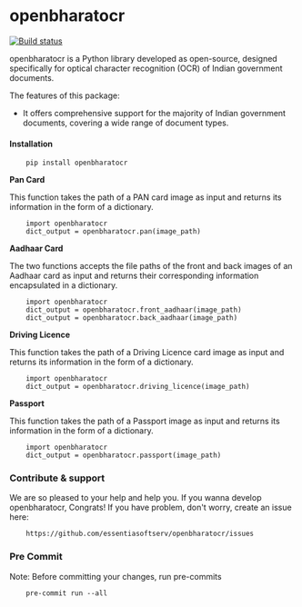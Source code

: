 # openbharatocr
[![Build status](https://github.com/essentiasoftserv/openbharatocr/actions/workflows/main.yml/badge.svg)](https://github.com/essentiasoftserv/openbharatocr/actions/workflows/main.yml)

openbharatocr is a Python library developed as open-source, designed specifically for optical character recognition (OCR) of Indian government documents.

The features of this package:
- It offers comprehensive support for the majority of Indian government documents, covering a wide range of document types. 


#### Installation


```
    pip install openbharatocr
```


**Pan Card**

This function takes the path of a PAN card image as input and returns its information in the form of a dictionary.

```
    import openbharatocr 
    dict_output = openbharatocr.pan(image_path)
```


**Aadhaar Card**

The two functions accepts the file paths of the front and back images of an Aadhaar card as input and returns their corresponding information encapsulated in a dictionary.

```
    import openbharatocr 
    dict_output = openbharatocr.front_aadhaar(image_path)
    dict_output = openbharatocr.back_aadhaar(image_path)
```

**Driving Licence**

This function takes the path of a Driving Licence card image as input and returns its information in the form of a dictionary.

```
    import openbharatocr 
    dict_output = openbharatocr.driving_licence(image_path)
```

**Passport**

This function takes the path of a Passport image as input and returns its information in the form of a dictionary.

```
    import openbharatocr 
    dict_output = openbharatocr.passport(image_path)
```

### Contribute & support
We are so pleased to your help and help you. If you wanna develop openbharatocr, Congrats! If you have problem, don't worry, create an issue here:

```
    https://github.com/essentiasoftserv/openbharatocr/issues
```

### Pre Commit
Note: Before committing your changes, run pre-commits 

```
    pre-commit run --all
```
